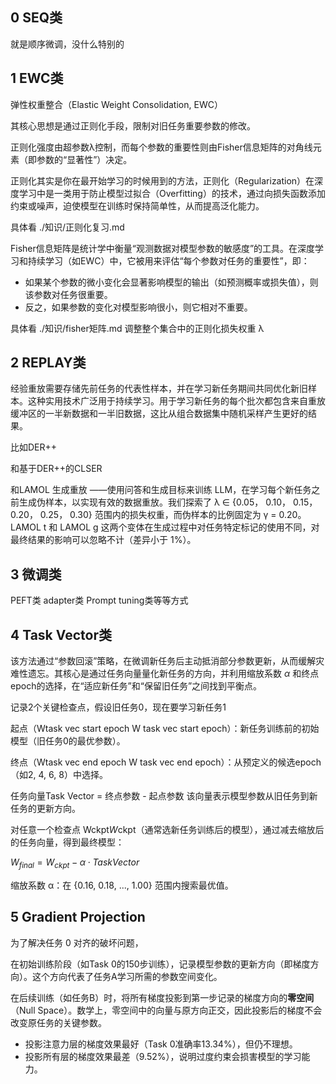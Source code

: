 



## 0 SEQ类



就是顺序微调，没什么特别的



## 1 EWC类

弹性权重整合（Elastic Weight Consolidation, EWC）

其核心思想是通过正则化手段，限制对旧任务重要参数的修改。

正则化强度由超参数λ控制，而每个参数的重要性则由Fisher信息矩阵的对角线元素（即参数的“显著性”）决定。

正则化其实是你在最开始学习的时候用到的方法，正则化（Regularization）在深度学习中是一类用于防止模型过拟合（Overfitting）的技术，通过向损失函数添加约束或噪声，迫使模型在训练时保持简单性，从而提高泛化能力。

具体看  ./知识/正则化复习.md

Fisher信息矩阵是统计学中衡量“观测数据对模型参数的敏感度”的工具。在深度学习和持续学习（如EWC）中，它被用来评估“每个参数对任务的重要性”，即：

- 如果某个参数的微小变化会显著影响模型的输出（如预测概率或损失值），则该参数对任务很重要。
- 反之，如果参数的变化对模型影响很小，则它相对不重要。

具体看  ./知识/fisher矩阵.md    调整整个集合中的正则化损失权重 λ

## 2 REPLAY类

经验重放需要存储先前任务的代表性样本，并在学习新任务期间共同优化新旧样本。这种实用技术广泛用于持续学习。用于学习新任务的每个批次都包含来自重放缓冲区的一半新数据和一半旧数据，这比从组合数据集中随机采样产生更好的结果。



比如DER++

和基于DER++的CLSER

和LAMOL 生成重放   ——使用问答和生成目标来训练 LLM，在学习每个新任务之前生成伪样本，以实现有效的数据重放。我们探索了 λ ∈ {0.05， 0.10， 0.15， 0.20， 0.25， 0.30} 范围内的损失权重，而伪样本的比例固定为 γ = 0.20。LAMOL t 和 LAMOL g 这两个变体在生成过程中对任务特定标记的使用不同，对最终结果的影响可以忽略不计（差异小于 1%）。



## 3 微调类

PEFT类 adapter类 Prompt tuning类等等方式



## 4 Task Vector类

该方法通过“参数回滚”策略，在微调新任务后主动抵消部分参数更新，从而缓解灾难性遗忘。其核心是通过任务向量量化新任务的方向，并利用缩放系数 $\alpha$ 和终点epoch的选择，在“适应新任务”和“保留旧任务”之间找到平衡点。

记录2个关键检查点，假设旧任务0，现在要学习新任务1

起点（Wtask vec start epoch W task vec start epoch）：新任务训练前的初始模型（旧任务0的最优参数）。

终点（Wtask vec end epoch W task vec end epoch）：从预定义的候选epoch（如2, 4, 6, 8）中选择。

任务向量Task Vector = 终点参数 - 起点参数  该向量表示模型参数从旧任务到新任务的更新方向。

对任意一个检查点 Wckpt*W*ckpt（通常选新任务训练后的模型），通过减去缩放后的任务向量，得到最终模型：

$W_{final}=W_{ckpt}−α⋅Task Vector$

缩放系数 α：在 {0.16, 0.18, ..., 1.00} 范围内搜索最优值。

## 5 Gradient Projection

为了解决任务 0 对齐的破坏问题，

在初始训练阶段（如Task 0的150步训练），记录模型参数的更新方向（即梯度方向）。这个方向代表了任务A学习所需的参数空间变化。

在后续训练（如任务B）时，将所有梯度投影到第一步记录的梯度方向的**零空间**（Null Space）。数学上，零空间中的向量与原方向正交，因此投影后的梯度不会改变原任务的关键参数。

- 投影注意力层的梯度效果最好（Task 0准确率13.34%），但仍不理想。
- 投影所有层的梯度效果最差（9.52%），说明过度约束会损害模型的学习能力。



